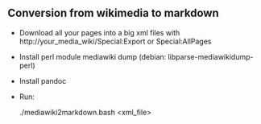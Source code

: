 Conversion from wikimedia to markdown
-------------------------------------

* Download all your pages into a big xml files with
http://your_media_wiki/Special:Export or Special:AllPages
* Install perl module mediawiki dump (debian: libparse-mediawikidump-perl)
* Install pandoc
* Run:

   ./mediawiki2markdown.bash <xml_file>

